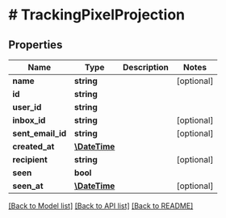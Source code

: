 # # TrackingPixelProjection

## Properties

Name | Type | Description | Notes
------------ | ------------- | ------------- | -------------
**name** | **string** |  | [optional]
**id** | **string** |  |
**user_id** | **string** |  |
**inbox_id** | **string** |  | [optional]
**sent_email_id** | **string** |  | [optional]
**created_at** | [**\DateTime**](\DateTime) |  |
**recipient** | **string** |  | [optional]
**seen** | **bool** |  |
**seen_at** | [**\DateTime**](\DateTime) |  | [optional]

[[Back to Model list]](../../README#models) [[Back to API list]](../../README#endpoints) [[Back to README]](../../README)
